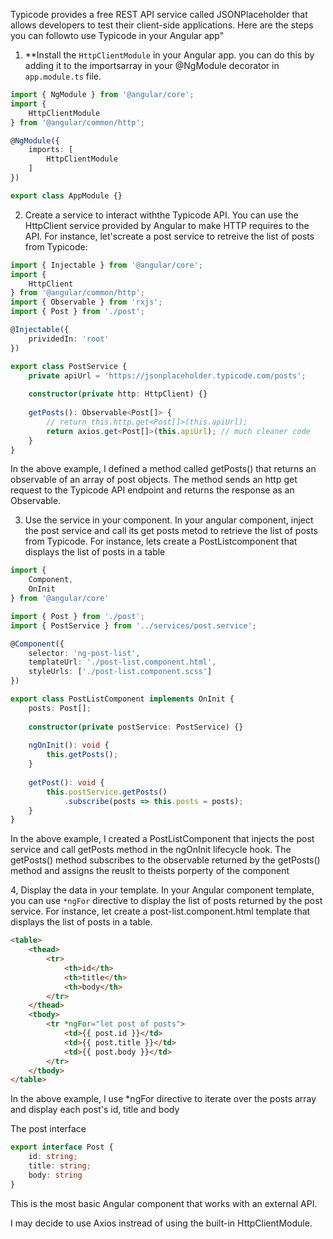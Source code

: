 Typicode provides a free REST API service called JSONPlaceholder that allows developers to test their client-side applications. Here are the steps you can followto use Typicode in your Angular app"

1. **Install the `HttpClientModule` in your Angular app. you can do this by adding it to the importsarray in your @NgModule decorator in `app.module.ts` file.

```typescript
import { NgModule } from '@angular/core';
import { 
	HttpClientModule 
} from '@angular/common/http';

@NgModule({
	imports: [
		HttpClientModule
	]
})

export class AppModule {}
```

2. Create a service to interact withthe Typicode API. You can use the HttpClient service provided by Angular to make HTTP requires to the API. For instance, let'screate a post service to retreive the list of posts from Typicode:

```typescript
import { Injectable } from '@angular/core';
import {
	HttpClient
} from '@angular/common/http';
import { Observable } from 'rxjs';
import { Post } from './post';

@Injectable({
	prividedIn: 'root'
})

export class PostService {
	private apiUrl = 'https://jsonplaceholder.typicode.com/posts';
    
    constructor(private http: HttpClient) {}
    
    getPosts(): Observable<Post[]> {
        // return this.http.get<Post[]>(this.apiUrl);
        return axios.get<Post[]>(this.apiUrl); // much cleaner code
    }
}
```



In the above example, I defined a method called getPosts() that returns an observable of an array of post objects. The method sends an http get request to the Typicode API endpoint and returns the response as an Observable.

3.   Use the service in your component. In your angular component, inject the post service and call its get posts metod to retrieve the list of posts from Typicode. For instance, lets create a PostListcomponent that displays the list of posts in a table

```typescript
import {
    Component,
    OnInit
} from '@angular/core'

import { Post } from './post';
import { PostService } from '../services/post.service';

@Component({
    selector: 'ng-post-list',
    templateUrl: './post-list.component.html',
    styleUrls: ['./post-list.component.scss']
})

export class PostListComponent implements OnInit {
    posts: Post[];
    
    constructor(private postService: PostService) {}
    
    ngOnInit(): void {
        this.getPosts();
    }
    
    getPost(): void {
        this.postService.getPosts()
        	.subscribe(posts => this.posts = posts);
    }
}
```

In the above example, I created a PostListComponent that injects the post service and call getPosts method in the ngOnInit lifecycle hook. The getPosts() method subscribes to the observable returned by the getPosts() method and assigns the reuslt to theists porperty of the component

4, Display the data in your template. In your Angular component template, you can use `*ngFor` directive to display the list of posts returned by the post service. For instance, let create a post-list.component.html template that displays the list of posts in a table.

```html
<table>
    <thead>
        <tr>
            <th>id</th>
            <th>title</th>
            <th>body</th>
        </tr>
    </thead>
    <tbody>
    	<tr *ngFor="let post of posts">
        	<td>{{ post.id }}</td>
            <td>{{ post.title }}</td>
           	<td>{{ post.body }}</td>
        </tr>
    </tbody>
</table>
```

In the above example, I use *ngFor directive to iterate over the posts array and display each post's id, title and body



The post interface

```typescript
export interface Post {
    id: string;
    title: string;
    body: string
}
```

This is the most basic Angular component that works with an external API.



I may decide to use Axios instread of using the built-in HttpClientModule. 
